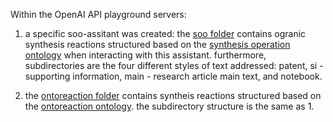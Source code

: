 Within the OpenAI API playground servers:

1. a specific soo-assitant was created: the [soo folder](soo/) contains ogranic synthesis reactions structured based on the [synthesis operation ontology](https://github.com/qai222/ontosynthesis/blob/main/ontologies/soo/soo.md) when interacting with this assistant. furthermore, subdirectories are the four different styles of text addressed: patent, si - supporting information, main - research article main text, and notebook.

2. the [ontoreaction folder](ontoreaction/) contains syntheis reactions structured based on the [ontoreaction ontology](https://github.com/cambridge-cares/TheWorldAvatar/tree/main/JPS_Ontology/ontology/ontoreaction). the subdirectory structure is the same as 1.
